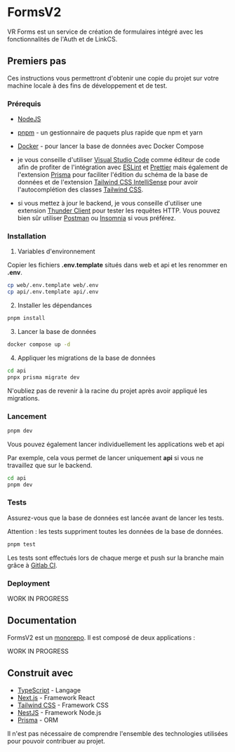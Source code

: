 # FormsV2

VR Forms est un service de création de formulaires intégré avec les fonctionnalités de l'Auth et de LinkCS.

## Premiers pas

Ces instructions vous permettront d'obtenir une copie du projet sur votre machine locale à des fins de développement et de test.

### Prérequis

- [NodeJS](https://nodejs.org/en/)
- [pnpm](https://pnpm.io/installation) - un gestionnaire de paquets plus rapide que npm et yarn
- [Docker](https://www.docker.com/) - pour lancer la base de données avec Docker Compose

- je vous conseille d'utiliser [Visual Studio Code](https://code.visualstudio.com/) comme éditeur de code afin de profiter de l'intégration avec [ESLint](https://marketplace.visualstudio.com/items?itemName=dbaeumer.vscode-eslint) et [Prettier](https://marketplace.visualstudio.com/items?itemName=esbenp.prettier-vscode) mais également de l'extension [Prisma](https://marketplace.visualstudio.com/items?itemName=Prisma.prisma) pour faciliter l'édition du schéma de la base de données et de l'extension [Tailwind CSS IntelliSense](https://marketplace.visualstudio.com/items?itemName=bradlc.vscode-tailwindcss) pour avoir l'autocomplétion des classes [Tailwind CSS](https://tailwindcss.com/).

- si vous mettez à jour le backend, je vous conseille d'utiliser une extension [Thunder Client](https://marketplace.visualstudio.com/items?itemName=rangav.vscode-thunder-client) pour tester les requêtes HTTP. Vous pouvez bien sûr utiliser [Postman](https://www.postman.com/) ou [Insomnia](https://insomnia.rest/) si vous préférez.

### Installation

1. Variables d'environnement

Copier les fichiers **.env.template** situés dans web et api et les renommer en **.env**.

```bash
cp web/.env.template web/.env
cp api/.env.template api/.env
```

2. Installer les dépendances

```bash
pnpm install
```

3. Lancer la base de données

```bash
docker compose up -d
```

4. Appliquer les migrations de la base de données

```bash
cd api
pnpx prisma migrate dev
```

N'oubliez pas de revenir à la racine du projet après avoir appliqué les migrations.

### Lancement

```bash
pnpm dev
```

Vous pouvez également lancer individuellement les applications web et api

Par exemple, cela vous permet de lancer uniquement **api** si vous ne travaillez que sur le backend.

```bash
cd api
pnpm dev
```

### Tests

Assurez-vous que la base de données est lancée avant de lancer les tests.

Attention : les tests suppriment toutes les données de la base de données.

```bash
pnpm test
```

Les tests sont effectués lors de chaque merge et push sur la branche main grâce à [Gitlab CI](/.gitlab-ci.yml).

### Deployment

WORK IN PROGRESS

## Documentation

FormsV2 est un [monorepo](https://pnpm.io/fr/workspaces). Il est composé de deux applications :

WORK IN PROGRESS

## Construit avec

- [TypeScript](https://www.typescriptlang.org/) - Langage
- [Next.js](https://nextjs.org/) - Framework React
- [Tailwind CSS](https://tailwindcss.com/) - Framework CSS
- [NestJS](https://nestjs.com/) - Framework Node.js
- [Prisma](https://www.prisma.io/) - ORM

Il n'est pas nécessaire de comprendre l'ensemble des technologies utilisées pour pouvoir contribuer au projet.
